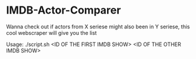 # IMDB-Actor-Comparer
Wanna check out if actors from X seriese might also been in Y seriese, this cool webscraper will give you the list


Usage: ./script.sh \<ID OF THE FIRST IMDB SHOW> \<ID OF THE OTHER IMDB SHOW>

